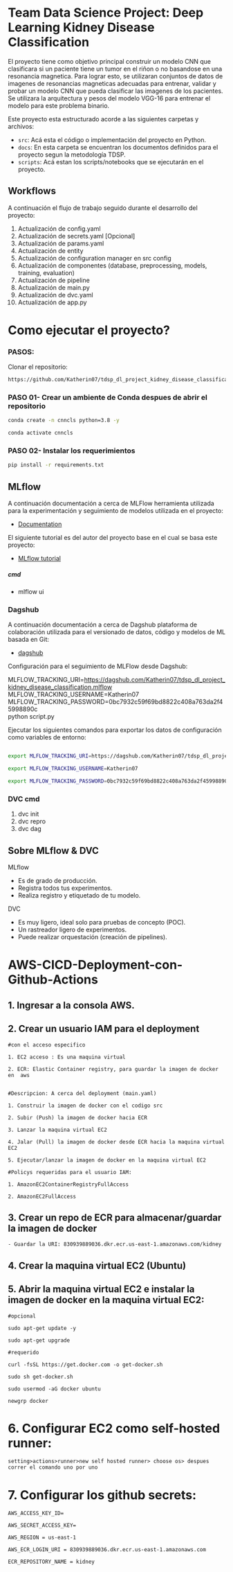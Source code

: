 # Team Data Science Project: Deep Learning Kidney Disease Classification

El proyecto tiene como objetivo principal construir un modelo CNN que clasificara si un paciente tiene un tumor en el riñon o no basandose en una resonancia magnetica. Para lograr esto, se utilizaran conjuntos de datos de imagenes de resonancias magneticas adecuadas para entrenar, validar y probar un modelo CNN que pueda clasificar las imagenes de los pacientes. Se utilizara la arquitectura y pesos del modelo VGG-16 para entrenar el modelo para este problema binario.

Este proyecto esta estructurado acorde a las siguientes carpetas y archivos:

* `src`: Acá esta el código o implementación del proyecto en Python.
* `docs`: En esta carpeta se encuentran los documentos definidos para el proyecto segun la metodología TDSP.
* `scripts`: Acá estan  los scripts/notebooks que se ejecutarán en el proyecto.

## Workflows

A continuación el flujo de trabajo seguido durante el desarrollo del proyecto:

1. Actualización de config.yaml
2. Actualización de secrets.yaml [Opcional]
3. Actualización de params.yaml
4. Actualización de entity
5. Actualización de configuration manager en src config
6. Actualización de componentes (database, preprocessing, models, training, evaluation)
7. Actualización de pipeline 
8. Actualización de main.py
9. Actualización de dvc.yaml
10. Actualización de app.py


# Como ejecutar el proyecto?

### PASOS:

Clonar el repositorio:

```bash
https://github.com/Katherin07/tdsp_dl_project_kidney_disease_classification
```
### PASO 01- Crear un ambiente de Conda despues de abrir el repositorio

```bash
conda create -n cnncls python=3.8 -y
```

```bash
conda activate cnncls
```


### PASO 02- Instalar los requerimientos
```bash
pip install -r requirements.txt
```

## MLflow

A continuación documentación a cerca de MLFlow herramienta utilizada para la experimentación y seguimiento de modelos utilizada en el proyecto:


- [Documentation](https://mlflow.org/docs/latest/index.html)

El siguiente tutorial es del autor del proyecto base en el cual se basa este proyecto:

- [MLflow tutorial](https://youtu.be/qdcHHrsXA48?si=bD5vDS60akNphkem)

##### cmd
- mlflow ui

### Dagshub

A continuación documentación a cerca de Dagshub plataforma de colaboración utilizada para el versionado de datos, código y modelos de ML basada en Git:

- [dagshub](https://dagshub.com/)

Configuración para el seguimiento de MLFlow desde Dagshub:

MLFLOW_TRACKING_URI=https://dagshub.com/Katherin07/tdsp_dl_project_kidney_disease_classification.mlflow \
MLFLOW_TRACKING_USERNAME=Katherin07 \
MLFLOW_TRACKING_PASSWORD=0bc7932c59f69bd8822c408a763da2f45998890c \
python script.py

Ejecutar los siguientes comandos para exportar los datos de configuración como variables de entorno:

```bash

export MLFLOW_TRACKING_URI=https://dagshub.com/Katherin07/tdsp_dl_project_kidney_disease_classification.mlflow

export MLFLOW_TRACKING_USERNAME=Katherin07 

export MLFLOW_TRACKING_PASSWORD=0bc7932c59f69bd8822c408a763da2f45998890c

```

### DVC cmd

1. dvc init
2. dvc repro
3. dvc dag


## Sobre MLflow & DVC

MLflow

 - Es de grado de producción.
 - Registra todos tus experimentos.
 - Realiza registro y etiquetado de tu modelo.


DVC 

 - Es muy ligero, ideal solo para pruebas de concepto (POC).
 - Un rastreador ligero de experimentos.
 - Puede realizar orquestación (creación de pipelines).


# AWS-CICD-Deployment-con-Github-Actions

## 1. Ingresar a la consola AWS.

## 2. Crear un usuario IAM para el deployment

	#con el acceso especifico

	1. EC2 acceso : Es una maquina virtual

	2. ECR: Elastic Container registry, para guardar la imagen de docker en  aws


	#Descripcion: A cerca del deployment (main.yaml)

	1. Construir la imagen de docker con el codigo src

	2. Subir (Push) la imagen de docker hacia ECR

	3. Lanzar la maquina virtual EC2 

	4. Jalar (Pull) la imagen de docker desde ECR hacia la maquina virtual EC2

	5. Ejecutar/lanzar la imagen de docker en la maquina virtual EC2

	#Policys requeridas para el usuario IAM:

	1. AmazonEC2ContainerRegistryFullAccess

	2. AmazonEC2FullAccess

	
## 3. Crear un repo de ECR para almacenar/guardar la imagen de docker
    - Guardar la URI: 830939889036.dkr.ecr.us-east-1.amazonaws.com/kidney

	
## 4. Crear la maquina virtual EC2 (Ubuntu) 

## 5. Abrir la maquina virtual EC2 e instalar la imagen de docker en la maquina virtual EC2:
	
	
	#opcional

	sudo apt-get update -y

	sudo apt-get upgrade
	
	#requerido

	curl -fsSL https://get.docker.com -o get-docker.sh

	sudo sh get-docker.sh

	sudo usermod -aG docker ubuntu

	newgrp docker
	
# 6. Configurar EC2 como self-hosted runner:
    setting>actions>runner>new self hosted runner> choose os> despues correr el comando uno por uno


# 7. Configurar los github secrets:

    AWS_ACCESS_KEY_ID=

    AWS_SECRET_ACCESS_KEY=

    AWS_REGION = us-east-1

    AWS_ECR_LOGIN_URI = 830939889036.dkr.ecr.us-east-1.amazonaws.com

    ECR_REPOSITORY_NAME = kidney
